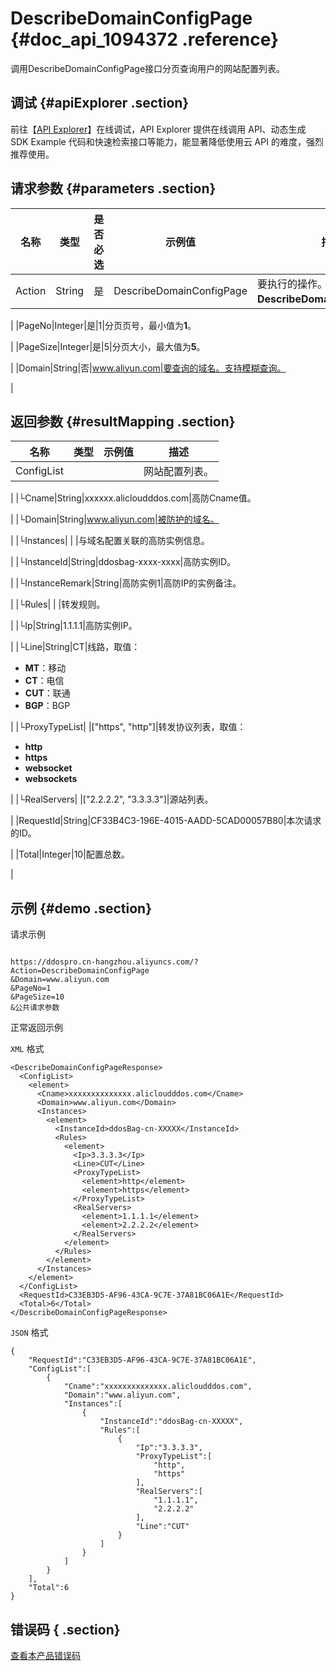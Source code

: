 # DescribeDomainConfigPage {#doc_api_1094372 .reference}

调用DescribeDomainConfigPage接口分页查询用户的网站配置列表。

## 调试 {#apiExplorer .section}

前往【[API Explorer](https://api.aliyun.com/#product=DDoSPro&api=DescribeDomainConfigPage)】在线调试，API Explorer 提供在线调用 API、动态生成 SDK Example 代码和快速检索接口等能力，能显著降低使用云 API 的难度，强烈推荐使用。

## 请求参数 {#parameters .section}

|名称|类型|是否必选|示例值|描述|
|--|--|----|---|--|
|Action|String|是|DescribeDomainConfigPage|要执行的操作。取值：**DescribeDomainConfigPage**。

 |
|PageNo|Integer|是|1|分页页号，最小值为**1**。

 |
|PageSize|Integer|是|5|分页大小，最大值为**5**。

 |
|Domain|String|否|www.aliyun.com|要查询的域名。支持模糊查询。

 |

## 返回参数 {#resultMapping .section}

|名称|类型|示例值|描述|
|--|--|---|--|
|ConfigList| | |网站配置列表。

 |
|└Cname|String|xxxxxx.alicloudddos.com|高防Cname值。

 |
|└Domain|String|www.aliyun.com|被防护的域名。

 |
|└Instances| | |与域名配置关联的高防实例信息。

 |
|└InstanceId|String|ddosbag-xxxx-xxxx|高防实例ID。

 |
|└InstanceRemark|String|高防实例1|高防IP的实例备注。

 |
|└Rules| | |转发规则。

 |
|└Ip|String|1.1.1.1|高防实例IP。

 |
|└Line|String|CT|线路，取值：

 -   **MT**：移动
-   **CT**：电信
-   **CUT**：联通
-   **BGP**：BGP

 |
|└ProxyTypeList| |\["https", "http"\]|转发协议列表，取值：

 -   **http**
-   **https**
-   **websocket**
-   **websockets**

 |
|└RealServers| |\["2.2.2.2", "3.3.3.3"\]|源站列表。

 |
|RequestId|String|CF33B4C3-196E-4015-AADD-5CAD00057B80|本次请求的ID。

 |
|Total|Integer|10|配置总数。

 |

## 示例 {#demo .section}

请求示例

``` {#request_demo}

https://ddospro.cn-hangzhou.aliyuncs.com/?Action=DescribeDomainConfigPage
&Domain=www.aliyun.com
&PageNo=1
&PageSize=10
&公共请求参数

```

正常返回示例

`XML` 格式

``` {#xml_return_success_demo}
<DescribeDomainConfigPageResponse>
  <ConfigList>
    <element>
      <Cname>xxxxxxxxxxxxxx.alicloudddos.com</Cname>
      <Domain>www.aliyun.com</Domain>
      <Instances>
        <element>
          <InstanceId>ddosBag-cn-XXXXX</InstanceId>
          <Rules>
            <element>
              <Ip>3.3.3.3</Ip>
              <Line>CUT</Line>
              <ProxyTypeList>
                <element>http</element>
                <element>https</element>
              </ProxyTypeList>
              <RealServers>
                <element>1.1.1.1</element>
                <element>2.2.2.2</element>
              </RealServers>
            </element>
          </Rules>
        </element>
      </Instances>
    </element>
  </ConfigList>
  <RequestId>C33EB3D5-AF96-43CA-9C7E-37A81BC06A1E</RequestId>
  <Total>6</Total>
</DescribeDomainConfigPageResponse>

```

`JSON` 格式

``` {#json_return_success_demo}
{
	"RequestId":"C33EB3D5-AF96-43CA-9C7E-37A81BC06A1E",
	"ConfigList":[
		{
			"Cname":"xxxxxxxxxxxxxx.alicloudddos.com",
			"Domain":"www.aliyun.com",
			"Instances":[
				{
					"InstanceId":"ddosBag-cn-XXXXX",
					"Rules":[
						{
							"Ip":"3.3.3.3",
							"ProxyTypeList":[
								"http",
								"https"
							],
							"RealServers":[
								"1.1.1.1",
								"2.2.2.2"
							],
							"Line":"CUT"
						}
					]
				}
			]
		}
	],
	"Total":6
}
```

## 错误码 { .section}

[查看本产品错误码](https://error-center.aliyun.com/status/product/DDoSPro)


